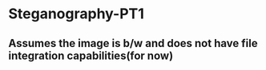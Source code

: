 # Steganography-PT1
<h2>Assumes the image is b/w and does not have file integration capabilities(for now)</h2>
